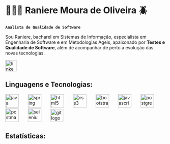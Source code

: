 # 👨🏻‍💻 Raniere Moura de Oliveira 🪲

**`Analista de Qualidade de Software`**

Sou Raniere, bacharel em Sistemas de Informação, especialista em Engenharia de Software e em Metodologias Ágeis, apaixonado por **Testes e Qualidade de Software**, além de acompanhar de perto a evolução das novas tecnologias.

<div align="left">
  <a href="https://www.linkedin.com/in/ranimoura/" target="_blank">
    <img src="https://img.shields.io/static/v1?message=LinkedIn&logo=linkedin&label=&color=0077B5&logoColor=white&labelColor=&style=for-the-badge" height="35" alt="linkedin logo"  />
  </a>
</div>

## Linguagens e Tecnologias:
<div align="left">
  <img src="https://skillicons.dev/icons?i=java" height="42" alt="java logo"  />
  <img width="21" />
  <img src="https://skillicons.dev/icons?i=spring" height="42" alt="spring logo"  />
  <img width="21" />
  <img src="https://skillicons.dev/icons?i=html" height="42" alt="html5 logo"  />
  <img width="21" />
  <img src="https://skillicons.dev/icons?i=css" height="42" alt="css3 logo"  />
  <img width="21" />
  <img src="https://skillicons.dev/icons?i=bootstrap" height="42" alt="bootstrap logo"  />
  <img width="21" />
  <img src="https://skillicons.dev/icons?i=js" height="42" alt="javascript logo"  />
  <img width="21" />
  <img src="https://skillicons.dev/icons?i=postgres" height="42" alt="postgresql logo"  />
  <img width="21" />
  <img src="https://skillicons.dev/icons?i=postman" height="42" alt="postman logo"  />
  <img width="21" />
  <img src="https://skillicons.dev/icons?i=selenium" height="42" alt="selenium logo"  />
  <img width="21" />
  <img src="https://skillicons.dev/icons?i=git" height="40" alt="git logo"  />
</div>

## Estatísticas:
